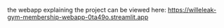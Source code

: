 the webapp explaining the project can be viewed here:
https://willeleak-gym-membership-webapp-0ta49o.streamlit.app 
